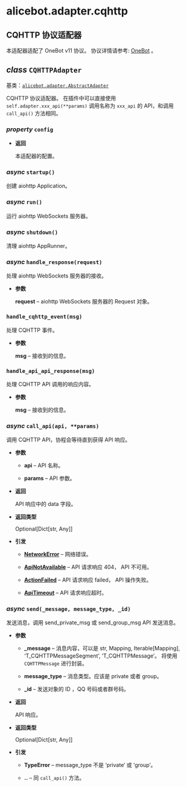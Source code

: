 # alicebot.adapter.cqhttp

## CQHTTP 协议适配器

本适配器适配了 OneBot v11 协议。
协议详情请参考: [OneBot](https://github.com/howmanybots/onebot/blob/master/README.md) 。


## _class_ `CQHTTPAdapter`

基类：[`alicebot.adapter.AbstractAdapter`](../README.md#alicebot.adapter.AbstractAdapter)

CQHTTP 协议适配器。
在插件中可以直接使用 `self.adapter.xxx_api(**params)` 调用名称为 `xxx_api` 的 API，和调用 `call_api()` 方法相同。


### _property_ `config`


* **返回**

    本适配器的配置。



### _async_ `startup()`

创建 aiohttp Application。


### _async_ `run()`

运行 aiohttp WebSockets 服务器。


### _async_ `shutdown()`

清理 aiohttp AppRunner。


### _async_ `handle_response(request)`

处理 aiohttp WebSockets 服务器的接收。


* **参数**

    **request** – aiohttp WebSockets 服务器的 Request 对象。



### `handle_cqhttp_event(msg)`

处理 CQHTTP 事件。


* **参数**

    **msg** – 接收到的信息。



### `handle_api_api_response(msg)`

处理 CQHTTP API 调用的响应内容。


* **参数**

    **msg** – 接收到的信息。



### _async_ `call_api(api, **params)`

调用 CQHTTP API，协程会等待直到获得 API 响应。


* **参数**

    
    * **api** – API 名称。


    * **params** – API 参数。



* **返回**

    API 响应中的 data 字段。



* **返回类型**

    Optional[Dict[str, Any]]



* **引发**

    
    * [**NetworkError**](exception.md#alicebot.adapter.cqhttp.exception.NetworkError) – 网络错误。


    * [**ApiNotAvailable**](exception.md#alicebot.adapter.cqhttp.exception.ApiNotAvailable) – API 请求响应 404， API 不可用。


    * [**ActionFailed**](exception.md#alicebot.adapter.cqhttp.exception.ActionFailed) – API 请求响应 failed， API 操作失败。


    * [**ApiTimeout**](exception.md#alicebot.adapter.cqhttp.exception.ApiTimeout) – API 请求响应超时。



### _async_ `send(_message, message_type, _id)`

发送消息，调用 send_private_msg 或 send_group_msg API 发送消息。


* **参数**

    
    * **_message** – 消息内容，可以是 str, Mapping, Iterable[Mapping], ‘T_CQHTTPMessageSegment’, ‘T_CQHTTPMessage’。
    将使用 `CQHTTPMessage` 进行封装。


    * **message_type** – 消息类型。应该是 private 或者 group。


    * **_id** – 发送对象的 ID ，QQ 号码或者群号码。



* **返回**

    API 响应。



* **返回类型**

    Optional[Dict[str, Any]]



* **引发**

    
    * **TypeError** – message_type 不是 ‘private’ 或 ‘group’。


    * **..** – 同 `call_api()` 方法。
